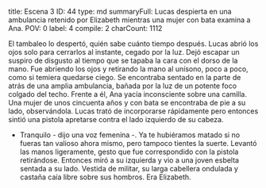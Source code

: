 title:          Escena 3
ID:             44
type:           md
summaryFull:    Lucas despierta en una ambulancia retenido por Elizabeth mientras una mujer con bata examina a Ana.
POV:            0
label:          4
compile:        2
charCount:      1112


El tambaleo lo despertó, quién sabe cuánto tiempo después.
Lucas abrió los ojos solo para cerrarlos al instante, cegado por la luz.
Dejó escapar un suspiro de disgusto al tiempo que se tapaba la cara con el dorso de la mano.
Fue abriendo los ojos y retirando la mano al unísono, poco a poco, como si temiera quedarse ciego.
Se encontraba sentado en la parte de atrás de una amplia ambulancia, bañada por la luz de un potente foco colgado del techo.
Frente a él, Ana yacía inconsciente sobre una camilla. Una mujer de unos cincuenta años y con bata se encontraba de pie a su lado, observándola.
Lucas trató de incorporarse rápidamente pero entonces sintió una pistola apretarse contra el lado izquierdo de su cabeza.
- Tranquilo - dijo una voz femenina -. Ya te hubiéramos matado si no fueras tan valioso ahora mismo, pero tampoco tientes la suerte.
Levantó las manos ligeramente, gesto que fue correspondido con la pistola retirándose. Entonces miró a su izquierda y vio a una joven esbelta sentada a su lado. Vestida de militar, su larga cabellera ondulada y castaña caía libre sobre sus hombros.
Era Elizabeth.